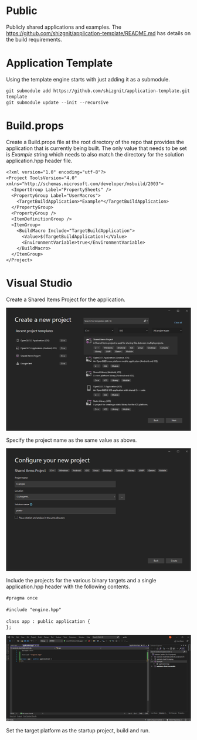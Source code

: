 # Public
Publicly shared applications and examples.  The https://github.com/shizgnit/application-template/README.md has details on the build requirements.

# Application Template

Using the template engine starts with just adding it as a submodule.

    git submodule add https://github.com/shizgnit/application-template.git template
    git submodule update --init --recursive

# Build.props

Create a Build.props file at the root directory of the repo that provides the application that is currently being built.  The only value that needs to be set is *Example* string which needs to also match the directory for the solution application.hpp header file.

    <?xml version="1.0" encoding="utf-8"?>
    <Project ToolsVersion="4.0" xmlns="http://schemas.microsoft.com/developer/msbuild/2003">
      <ImportGroup Label="PropertySheets" />
      <PropertyGroup Label="UserMacros">
        <TargetBuildApplication>*Example*</TargetBuildApplication>
      </PropertyGroup>
      <PropertyGroup />
      <ItemDefinitionGroup />
      <ItemGroup>
        <BuildMacro Include="TargetBuildApplication">
          <Value>$(TargetBuildApplication)</Value>
          <EnvironmentVariable>true</EnvironmentVariable>
        </BuildMacro>
      </ItemGroup>
    </Project>

# Visual Studio

Create a Shared Items Project for the application.

![alt text](screenshots/ProjectType.png)

Specify the project name as the same value as above.

![alt text](screenshots/ProjectName.png)

Include the projects for the various binary targets and a single application.hpp header with the following contents.

    #pragma once
    
    #include "engine.hpp"
    
    class app : public application {
    };

![alt text](screenshots/SolutionSetup.png)

Set the target platform as the startup project, build and run.